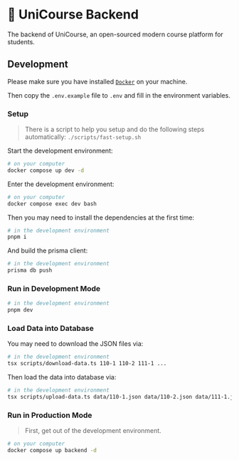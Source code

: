 # 🦄 UniCourse Backend

The backend of UniCourse, an open-sourced modern course platform for students.

## Development

Please make sure you have installed [`Docker`](https://docs.docker.com/get-docker/) on your machine.

Then copy the `.env.example` file to `.env` and fill in the environment variables.

### Setup

> There is a script to help you setup and do the following steps automatically:
> `./scripts/fast-setup.sh`

Start the development environment:

```sh
# on your computer
docker compose up dev -d
```

Enter the development environment:

```sh
# on your computer
docker compose exec dev bash
```

Then you may need to install the dependencies at the first time:

```sh
# in the development environment
pnpm i
```

And build the prisma client:

```sh
# in the development environment
prisma db push
```

### Run in Development Mode

```sh
# in the development environment
pnpm dev
```

### Load Data into Database

You may need to download the JSON files via:

```sh
# in the development environment
tsx scripts/download-data.ts 110-1 110-2 111-1 ...
```

Then load the data into database via:

```sh
# in the development environment
tsx scripts/upload-data.ts data/110-1.json data/110-2.json data/111-1.json ...
```

### Run in Production Mode

> First, get out of the development environment.

```sh
# on your computer
docker compose up backend -d
```
